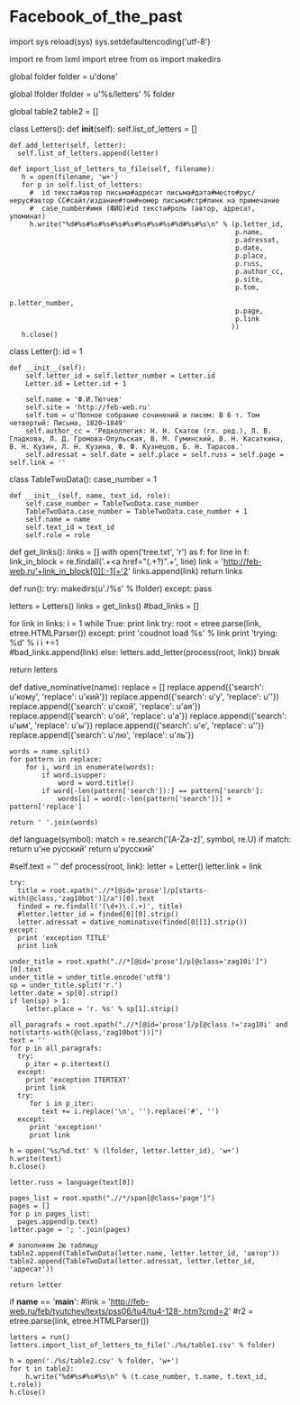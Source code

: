 # Facebook_of_the_past

import sys
reload(sys)
sys.setdefaultencoding('utf-8')

import re
from lxml import etree
from os import makedirs

global folder
folder = u'done'

global lfolder
lfolder = u'%s/letters' % folder

global table2
table2 = []

class Letters():
    def __init__(self):
      self.list_of_letters = []
      
      
    def add_letter(self, letter):
      self.list_of_letters.append(letter)

    def import_list_of_letters_to_file(self, filename):
       h = open(filename, 'w+')
       for p in self.list_of_letters:
         #  id текста#автор письма#адресат письма#дата#место#рус/нерус#автор CC#сайт/издание#том#номер письма#стр#линк на примечание
         #  case_number#имя (ФИО)#id текста#роль (автор, адресат, упоминат)
         h.write("%d#%s#%s#%s#%s#%s#%s#%s#%s#%d#%s#%s\n" % (p.letter_id, 
                                                            p.name, 
                                                            p.adressat, 
                                                            p.date, 
                                                            p.place, 
                                                            p.russ, 
                                                            p.author_cc, 
                                                            p.site, 
                                                            p.tom, 
                                                            p.letter_number, 
                                                            p.page, 
                                                            p.link
                                                           ))
       h.close()

class Letter():
    id = 1
    
    def __init__(self):
        self.letter_id = self.letter_number = Letter.id
        Letter.id = Letter.id + 1
        
        self.name = 'Ф.И.Тютчев'
        self.site = 'http://feb-web.ru'
        self.tom = u'Полное собрание сочинений и писем: В 6 т. Том четвертый: Письма, 1820—1849'
        self.author_cc = 'Редколлегия: Н. Н. Скатов (гл. ред.), Л. В. Гладкова, Л. Д. Громова-Опульская, В. М. Гуминский, В. Н. Касаткина, В. Н. Кузин, Л. Н. Кузина, Ф. Ф. Кузнецов, Б. Н. Тарасов.'
        self.adressat = self.date = self.place = self.russ = self.page = self.link = ''

class TableTwoData():
    case_number = 1
    
    def __init__(self, name, text_id, role):
        self.case_number = TableTwoData.case_number
        TableTwoData.case_number = TableTwoData.case_number + 1
        self.name = name
        self.text_id = text_id
        self.role = role
    
def get_links():
  links = []
  with open('tree.txt', 'r') as f:
    for line in f:
      link_in_block = re.findall('.+<a href="(.+?)".+', line)
      link = 'http://feb-web.ru'+link_in_block[0][:-1]+'2'
      links.append(link)
  return links   

def run():
  try:
      makedirs(u'./%s' % lfolder)
  except:
      pass

  letters = Letters()
  links = get_links()
  #bad_links = []
  
  for link in links:
    i = 1
    while True:
      print link
      try:
        root = etree.parse(link, etree.HTMLParser())
      except:
        print 'coudnot load %s' % link
        print 'trying: %d' % i
        i +=1        
        #bad_links.append(link)
      else:
        letters.add_letter(process(root, link))
        break
      
  return letters

def dative_nominative(name):
    replace = []
    replace.append({'search': u'кому', 'replace': u'кий'})
    replace.append({'search': u'у', 'replace': u''})
    replace.append({'search': u'ской', 'replace': u'ая'})
    replace.append({'search': u'ой', 'replace': u'а'})
    replace.append({'search': u'ым', 'replace': u'ы'})
    replace.append({'search': u'е', 'replace': u''})
    replace.append({'search': u'лю', 'replace': u'ль'})
  
    words = name.split()
    for pattern in replace:
        for i, word in enumerate(words):
            if word.isupper:
                word = word.title()
            if word[-len(pattern['search']):] == pattern['search']:
                words[i] = word[:-len(pattern['search'])] + pattern['replace']
    
    return ' '.join(words)

def language(symbol):
    match = re.search('[A-Za-z]', symbol, re.U)
    if match:
        return u'не русский'
    return u'русский'

#self.text = ''
def process(root, link):
    letter = Letter()
    letter.link = link
  
    try:
      title = root.xpath(".//*[@id='prose']/p[starts-with(@class,'zag10bot')]/a")[0].text
      finded = re.findall('(\d+)\.(.+)', title)
      #letter.letter_id = finded[0][0].strip()
      letter.adressat = dative_nominative(finded[0][1].strip())
    except:
      print 'exception TITLE'
      print link
    
    under_title = root.xpath(".//*[@id='prose']/p[@class='zag10i']")[0].text
    under_title = under_title.encode('utf8')
    sp = under_title.split('г.')
    letter.date = sp[0].strip()
    if len(sp) > 1:
        letter.place = 'г. %s' % sp[1].strip()
    
    all_paragrafs = root.xpath(".//*[@id='prose']/p[@class !='zag10i' and not(starts-with(@class,'zag10bot'))]")
    text = ''
    for p in all_paragrafs:
      try:
        p_iter = p.itertext()
      except:
        print 'exception ITERTEXT'
        print link
      try:
         for i in p_iter:
            text += i.replace('\n', '').replace('#', '')
      except:
         print 'exception!'
         print link

    h = open('%s/%d.txt' % (lfolder, letter.letter_id), 'w+')
    h.write(text)
    h.close()
    
    letter.russ = language(text[0])
    
    pages_list = root.xpath(".//*/span[@class='page']")
    pages = []
    for p in pages_list:
      pages.append(p.text)
    letter.page = '; '.join(pages)
    
    # заполняем 2ю таблицу
    table2.append(TableTwoData(letter.name, letter.letter_id, 'автор'))
    table2.append(TableTwoData(letter.adressat, letter.letter_id, 'адресат'))
    
    return letter
  
if __name__ == '__main__':
    #link = 'http://feb-web.ru/feb/tyutchev/texts/pss06/tu4/tu4-128-.htm?cmd=2'
    #r2 = etree.parse(link, etree.HTMLParser())
    
    letters = run()
    letters.import_list_of_letters_to_file('./%s/table1.csv' % folder)
    
    h = open('./%s/table2.csv' % folder, 'w+')
    for t in table2:
        h.write("%d#%s#%s#%s\n" % (t.case_number, t.name, t.text_id, t.role))
    h.close()
